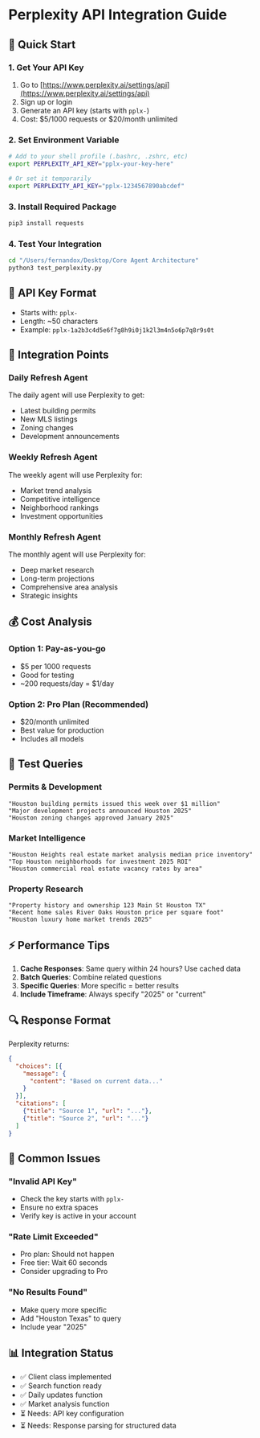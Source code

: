 # Perplexity API Integration Guide

## 🚀 Quick Start

### 1. Get Your API Key
1. Go to [https://www.perplexity.ai/settings/api](https://www.perplexity.ai/settings/api)
2. Sign up or login
3. Generate an API key (starts with `pplx-`)
4. Cost: $5/1000 requests or $20/month unlimited

### 2. Set Environment Variable
```bash
# Add to your shell profile (.bashrc, .zshrc, etc)
export PERPLEXITY_API_KEY="pplx-your-key-here"

# Or set it temporarily
export PERPLEXITY_API_KEY="pplx-1234567890abcdef"
```

### 3. Install Required Package
```bash
pip3 install requests
```

### 4. Test Your Integration
```bash
cd "/Users/fernandox/Desktop/Core Agent Architecture"
python3 test_perplexity.py
```

## 📝 API Key Format
- Starts with: `pplx-`
- Length: ~50 characters
- Example: `pplx-1a2b3c4d5e6f7g8h9i0j1k2l3m4n5o6p7q8r9s0t`

## 🔧 Integration Points

### Daily Refresh Agent
The daily agent will use Perplexity to get:
- Latest building permits
- New MLS listings
- Zoning changes
- Development announcements

### Weekly Refresh Agent
The weekly agent will use Perplexity for:
- Market trend analysis
- Competitive intelligence
- Neighborhood rankings
- Investment opportunities

### Monthly Refresh Agent
The monthly agent will use Perplexity for:
- Deep market research
- Long-term projections
- Comprehensive area analysis
- Strategic insights

## 💰 Cost Analysis

### Option 1: Pay-as-you-go
- $5 per 1000 requests
- Good for testing
- ~200 requests/day = $1/day

### Option 2: Pro Plan (Recommended)
- $20/month unlimited
- Best value for production
- Includes all models

## 🧪 Test Queries

### Permits & Development
```
"Houston building permits issued this week over $1 million"
"Major development projects announced Houston 2025"
"Houston zoning changes approved January 2025"
```

### Market Intelligence
```
"Houston Heights real estate market analysis median price inventory"
"Top Houston neighborhoods for investment 2025 ROI"
"Houston commercial real estate vacancy rates by area"
```

### Property Research
```
"Property history and ownership 123 Main St Houston TX"
"Recent home sales River Oaks Houston price per square foot"
"Houston luxury home market trends 2025"
```

## ⚡ Performance Tips

1. **Cache Responses**: Same query within 24 hours? Use cached data
2. **Batch Queries**: Combine related questions
3. **Specific Queries**: More specific = better results
4. **Include Timeframe**: Always specify "2025" or "current"

## 🔍 Response Format

Perplexity returns:
```json
{
  "choices": [{
    "message": {
      "content": "Based on current data..."
    }
  }],
  "citations": [
    {"title": "Source 1", "url": "..."},
    {"title": "Source 2", "url": "..."}
  ]
}
```

## 🚨 Common Issues

### "Invalid API Key"
- Check the key starts with `pplx-`
- Ensure no extra spaces
- Verify key is active in your account

### "Rate Limit Exceeded"
- Pro plan: Should not happen
- Free tier: Wait 60 seconds
- Consider upgrading to Pro

### "No Results Found"
- Make query more specific
- Add "Houston Texas" to query
- Include year "2025"

## 📊 Integration Status

- ✅ Client class implemented
- ✅ Search function ready
- ✅ Daily updates function
- ✅ Market analysis function
- ⏳ Needs: API key configuration
- ⏳ Needs: Response parsing for structured data